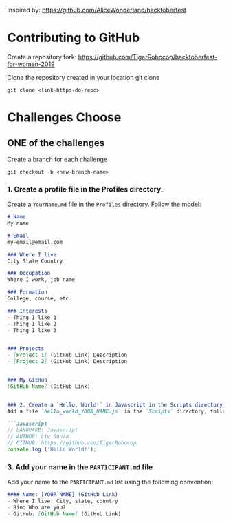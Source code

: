 Inspired by: https://github.com/AliceWonderland/hacktoberfest

# Contributing to GitHub

Create a repository fork:
https://github.com/TigerRobocop/hacktoberfest-for-women-2019

Clone the repository created in your location git clone
```
git clone <link-https-do-repo> 
```

# Challenges Choose

## ONE of the challenges

Create a branch for each challenge
```
git checkout -b <new-branch-name>
```

### 1. Create a profile file in the Profiles directory.
Create a `YourName.md` file in the `Profiles` directory. Follow the model:

```markdown
# Name
My name 

# Email
my-email@email.com 

### Where I live
City State Country 

### Occupation
Where I work, job name 

### Formation
College, course, etc. 

### Interests
- Thing I like 1
- Thing I like 2 
- Thing I like 3


### Projects
- [Project 1] (GitHub Link) Description
- [Project 2] (GitHub Link) Description


### My GitHub
[GitHub Name] (GitHub Link)


### 2. Create a `Hello, World!` in Javascript in the Scripts directory
Add a file `hello_world_YOUR_NAME.js` in the `Scripts` directory, follow the example:

```Javascript
// LANGUAGE: Javascript 
// AUTHOR: Liv Souza 
// GITHUB: https://github.com/TigerRobocop
console.log ('Hello World!');
```

### 3. Add your name in the `PARTICIPANT.md` file

Add your name to the `PARTICIPANT.md` list using the following convention:

``` markdown
#### Name: [YOUR NAME] (GitHub Link)
- Where I live: City, state, country
- Bio: Who are you?
- GitHub: [GitHub Name] (GitHub Link) 
